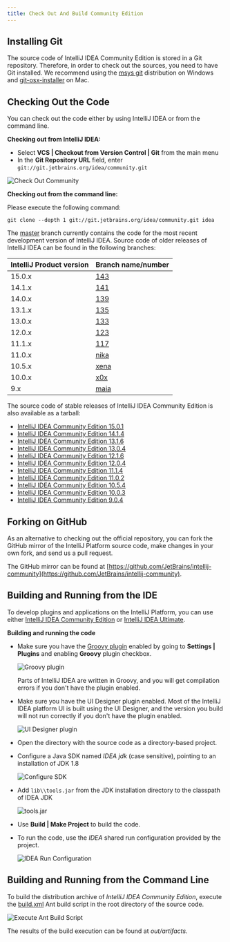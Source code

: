 ```yaml
---
title: Check Out And Build Community Edition
---
```


## Installing Git

The source code of IntelliJ IDEA Community Edition is stored in a Git repository. Therefore, in order to check out the sources, you need to have Git installed. We recommend using the [msys git](https://msysgit.github.io) distribution on Windows and [git-osx-installer](http://code.google.com/p/git-osx-installer/) on Mac.

## Checking Out the Code

You can check out the code either by using IntelliJ IDEA or from the command line.

**Checking out from IntelliJ IDEA:**
 
* Select **VCS \| Checkout from Version Control \| Git** from the main menu
* In the **Git Repository URL** field, enter `git://git.jetbrains.org/idea/community.git`

![Check Out Community](img/check_out_community.png)

**Checking out from the command line:**

Please execute the following command:

```
git clone --depth 1 git://git.jetbrains.org/idea/community.git idea
```

The [master](https://github.com/JetBrains/intellij-community/tree/master) branch currently contains the code for the most recent development version of IntelliJ IDEA. Source code of older releases of IntelliJ IDEA can be found in the following branches:

| IntelliJ Product version | Branch name/number                                                |
|--------------------------|-------------------------------------------------------------------|
| 15.0.x                   | [143](https://github.com/JetBrains/intellij-community/tree/143)   |
| 14.1.x                   | [141](https://github.com/JetBrains/intellij-community/tree/141)   |
| 14.0.x                   | [139](https://github.com/JetBrains/intellij-community/tree/139)   |
| 13.1.x                   | [135](https://github.com/JetBrains/intellij-community/tree/135)   |
| 13.0.x                   | [133](https://github.com/JetBrains/intellij-community/tree/133)   |
| 12.0.x                   | [123](https://github.com/JetBrains/intellij-community/tree/123)   |
| 11.1.x                   | [117](https://github.com/JetBrains/intellij-community/tree/117)   |
| 11.0.x                   | [nika](https://github.com/JetBrains/intellij-community/tree/nika) |
| 10.5.x                   | [xena](https://github.com/JetBrains/intellij-community/tree/xena) |
| 10.0.x                   | [x0x](https://github.com/JetBrains/intellij-community/tree/x0x)   |
| 9.x                      | [maia](https://github.com/JetBrains/intellij-community/tree/maia) |


The source code of stable releases of IntelliJ IDEA Community Edition is also available as a tarball:

- [IntelliJ IDEA Community Edition 15.0.1](http://download.jetbrains.com/idea/ideaIC-15.0.1-src.tar.bz2)
- [IntelliJ IDEA Community Edition 14.1.4](http://download.jetbrains.com/idea/ideaIC-14.1.4-src.tar.bz2)
- [IntelliJ IDEA Community Edition 13.1.6](http://download.jetbrains.com/idea/ideaIC-13.1.6-src.tar.bz2)
- [IntelliJ IDEA Community Edition 13.0.4](http://download.jetbrains.com/idea/ideaIC-13.0.4-src.tar.bz2)
- [IntelliJ IDEA Community Edition 12.1.6](http://download.jetbrains.com/idea/ideaIC-12.1.6-src.tar.bz2)
- [IntelliJ IDEA Community Edition 12.0.4](http://download.jetbrains.com/idea/ideaIC-12.0.4-src.tar.bz2)
- [IntelliJ IDEA Community Edition 11.1.4](http://download.jetbrains.com/idea/ideaIC-11.1.4-src.tar.bz2)
- [IntelliJ IDEA Community Edition 11.0.2](http://download.jetbrains.com/idea/ideaIC-11.0.2-src.tar.bz2)
- [IntelliJ IDEA Community Edition 10.5.4](http://download.jetbrains.com/idea/ideaIC-10.5.4-src.tar.bz2)
- [IntelliJ IDEA Community Edition 10.0.3](http://download.jetbrains.com/idea/ideaIC-10.0.3-src.tar.bz2)
- [IntelliJ IDEA Community Edition 9.0.4](http://download.jetbrains.com/idea/ideaIC-9.0.4-src.tar.bz2)

## Forking on GitHub

As an alternative to checking out the official repository, you can fork the GitHub mirror of the IntelliJ Platform source code, make changes in your own fork, and send us a pull request.

The GitHub mirror can be found at [https://github.com/JetBrains/intellij-community](https://github.com/JetBrains/intellij-community).

## Building and Running from the IDE

To develop plugins and applications on the IntelliJ Platform, you can use either [IntelliJ IDEA Community Edition](https://www.jetbrains.com/idea/download/) or [IntelliJ IDEA Ultimate](https://www.jetbrains.com/idea/download/).

**Building and running the code**

*  Make sure you have the [Groovy plugin](https://plugins.jetbrains.com/plugin/1524) enabled by going to **Settings \| Plugins** and enabling **Groovy** plugin checkbox.

   ![Groovy plugin](img/groovy_plugin_enabled.png)

   Parts of IntelliJ IDEA are written in Groovy, and you will get compilation errors if you don't have the plugin enabled.

*  Make sure you have the UI Designer plugin enabled. Most of the IntelliJ IDEA platform UI is built using the UI Designer, and the version you build will not run correctly if you don't have the plugin enabled.

   ![UI Designer plugin](img/ui_designer_plugin_enabled.png)

*  Open the directory with the source code as a directory-based project.
*  Configure a Java SDK named *IDEA jdk* (case sensitive), pointing to an installation of JDK 1.8

   ![Configure SDK](img/configure_sdk.png)

*  Add `lib\\tools.jar` from the JDK installation directory to the classpath of IDEA JDK

   ![tools.jar](img/tools_jar.png)

*  Use **Build \| Make Project** to build the code.
*  To run the code, use the *IDEA* shared run configuration provided by the project.

   ![IDEA Run Configuration](img/idea_run_configuration.png)

## Building and Running from the Command Line

To build the distribution archive of *IntelliJ IDEA Community Edition*, execute the [build.xml](upsource:///build.xml) Ant build script in the root directory of the source code.

![Execute Ant Build Script](img/ant_build_xml.png)


The results of the build execution can be found at *out/artifacts*.
